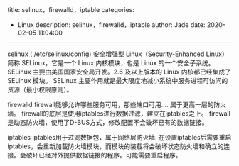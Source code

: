 title: selinux，firewalld，iptable
categories:
  - Linux
description: selinux，firewalld，iptable
author: Jade
date: 2020-02-05 11:04:00
---

selinux  ( /etc/selinux/config)
	安全增强型 Linux（Security-Enhanced Linux）简称 SELinux，它是一个 Linux 内核模块，也是 Linux 的一个安全子系统。
	SELinux 主要由美国国家安全局开发。2.6 及以上版本的 Linux 内核都已经集成了 SELinux 模块。
	SELinux 主要作用就是最大限度地减小系统中服务进程可访问的资源（最小权限原则）。

firewalld
	firewall能够允许哪些服务可用，那些端口可用.... 属于更高一层的防火墙。
	firewall的底层是使用iptables进行数据过滤，建立在iptables之上。
	firewall是动态防火墙，使用了D-BUS方式，修改配置不会破坏已有的数据链接。

iptables
	iptables用于过滤数据包，属于网络层防火墙.
	在设置iptables后需要重启iptables，会重新加载防火墙模块，而模块的装载将会破坏状态防火墙和确立的连接。会破坏已经对外提供数据链接的程序。可能需要重启程序。
